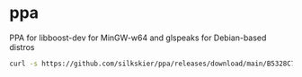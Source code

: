# ppa
PPA for libboost-dev for MinGW-w64 and glspeaks for Debian-based distros

```bash
curl -s https://github.com/silkskier/ppa/releases/download/main/B5328C753BB19FDE511F2BCCD0761D1C9CB7AEE3.asc.txt | gpg --dearmor | sudo tee /usr/share/keyrings/silkskier-ppa-archive-keyring.gpg > /dev/null
```
